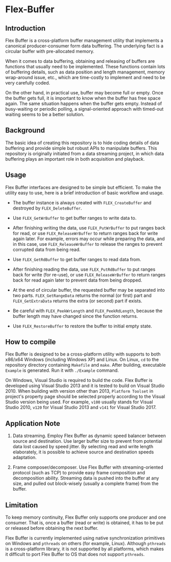 # Flex-Buffer
## Introduction
Flex Buffer is a cross-platform buffer management utility that implements a canonical producer-consumer form data buffering. The underlying fact is a circular buffer with pre-allocated memory. <br/>

When it comes to data buffering, obtaining and releasing of buffers are functions that usually need to be implemented. These functions contain lots of buffering details, such as data position and length management, memory wrap-around issue, etc., which are time-costly to implement and need to be very carefully coded. <br/>

On the other hand, in practical use, buffer may become full or empty. Once the buffer gets full, it is important to know when the buffer has free space again. The same situation happens when the buffer gets empty. Instead of busy-waiting or periodic polling, a signal-oriented approach with timed-out waiting seems to be a better solution. <br/>

## Background
The basic idea of creating this repository is to hide coding details of data buffering and provide simple but robust APIs to manipulate buffers. This repository is originally initiated from a data streaming project, in which data buffering plays an important role in both acquisition and playback. <br/>

## Usage
Flex Buffer interfaces are designed to be simple but efficient. To make the utility easy to use, here is a brief introduction of basic workflow and usage. <br/>

* The buffer instance is always created with `FLEX_CreateBuffer` and destroyed by `FLEX_DeleteBuffer`.

* Use `FLEX_GetWrBuffer` to get buffer ranges to write data to.

* After finishing writing the data, use `FLEX_PutWrBuffer` to put ranges back for read, or use `FLEX_ReleaseWrBuffer` to return ranges back for write again later. For example, errors may occur while preparing the data, and in this case, use `FLEX_ReleaseWrBuffer` to release the ranges to prevent corrupted data from being read.

* Use `FLEX_GetRdBuffer` to get buffer ranges to read data from.

* After finishing reading the data, use `FLEX_PutRdBuffer` to put ranges back for write (for re-use), or use `FLEX_ReleaseWrBuffer` to return ranges back for read again later to prevent data from being dropped.

* At the end of circular buffer, the requested buffer may be separated into two parts. `FLEX_GetRangeData` returns the normal (or first) part and `FLEX_GetExtraData` returns the extra (or second) part if exists. 

* Be careful with `FLEX_PeekWrLength` and `FLEX_PeekRdLength`, because the buffer length may have changed since the function returns.

* Use `FLEX_RestoreBuffer` to restore the buffer to initial empty state.

## How to compile
Flex Buffer is designed to be a cross-platform utility with supports to both x86/x64 Windows (including Windows XP) and Linux. On Linux, `cd` to the repository directory containing `Makefile` and `make`. After building, executable `Example` is generated. Run it with `./Example` command. <br/>

On Windows, Visual Studio is required to build the code. Flex Buffer is developed using Visual Studio 2013 and it is tested to build on Visual Studio 2010. When building with version other than 2013, `Platform Toolset` in project's property page should be selected properly according to the Visual Studio version being used. For example, `v100` usually stands for Visual Studio 2010, `v120` for Visual Studio 2013 and `v141` for Visual Studio 2017. <br/>

## Application Note
1. Data streaming. Employ Flex Buffer as dynamic speed balancer between source and destination. Use larger buffer size to prevent from potential data lost caused by speed jitter. By selecting read and write length elaborately, it is possible to achieve source and destination speeds adaptation.

2. Frame composer/decomposer. Use Flex Buffer with streaming-oriented protocol (such as TCP) to provide easy frame composition and decomposition ability. Streaming data is pushed into the buffer at any size, and pulled out block-wisely (usually a complete frame) from the buffer.

## Limitation
To keep memory continuity, Flex Buffer only supports one producer and one consumer. That is, once a buffer (read or write) is obtained, it has to be put or released before obtaining the next buffer. <br/>

Flex Buffer is currently implemented using native synchronization primitives on Windows and `pthreads` on others (for example, Linux). Although `pthreads` is a cross-platform library, it is not supported by all platforms, which makes it difficult to port Flex Buffer to OS that does not support `pthreads`. <br/>
